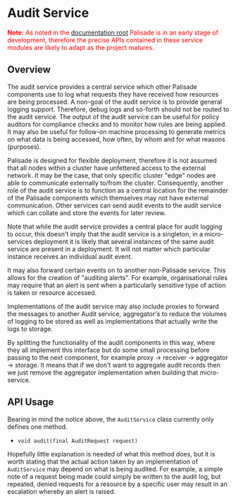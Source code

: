 # Audit Service

<span style="color:red">**Note:** As noted in the [documentation root](../../README.md) Palisade is in an early stage of development, therefore the precise APIs contained in these service modules are likely to adapt as the project matures.</span>

## Overview

The audit service provides a central service which other Palisade components use to log what requests they have received how resources are being processed. A non-goal of the audit service is to provide general logging support. Therefore, debug logs and so-forth should not be routed to the audit service. The output of the audit service can be useful for policy auditors for compliance checks and to monitor how rules are being applied. It may also be useful for follow-on machine processing to generate metrics on what data is being accessed, how often, by whom and for what reasons (purposes).

Palisade is designed for flexible deployment, therefore it is not assumed that all nodes within a cluster have unfettered access to the external network. It may be the case, that only specific cluster "edge" nodes are able to communicate externally to/from the cluster. Consequently, another role of the audit service is to function as a central location for the remainder of the Palisade components which themselves may not have external communication. Other services can send audit events to the audit service which can collate and store the events for later review.

Note that while the audit service provides a central place for audit logging to occur, this doesn't imply that the audit service is a singleton, in a micro-services deployment it is likely that several instances of the same audit service are present in a deployment. It will not matter which particular instance receives an individual audit event.

It may also forward certain events on to another non-Palisade service. This allows for the creation of "auditing alerts". For example, organisational rules may require that an alert is sent when a particularly sensitive type of action is taken or resource accessed.

Implementations of the audit service may also include proxies to forward the messages to another Audit service, aggregator's to reduce the volumes of logging to be stored as well as implementations that actually write the logs to storage.

By splitting the functionality of the audit components in this way, where they all implement this interface but do some small processing before passing to the next component, for example proxy -> receiver -> aggregator -> storage.
It means that if we don't want to aggregate audit records then we just remove the aggregator implementation when building that micro-service.

## API Usage

Bearing in mind the notice above, the `AuditService` class currently only defines one method.

* `void audit(final AuditRequest request)`

Hopefully little explanation is needed of what this method does, but it is worth stating that the actual action taken by an implementation of `AuditService` may depend on what is being audited. For example, a simple note of a request being made could simply be written to the audit log, but repeated, denied requests for a resource by a specific user may result in an escalation whereby an alert is raised.